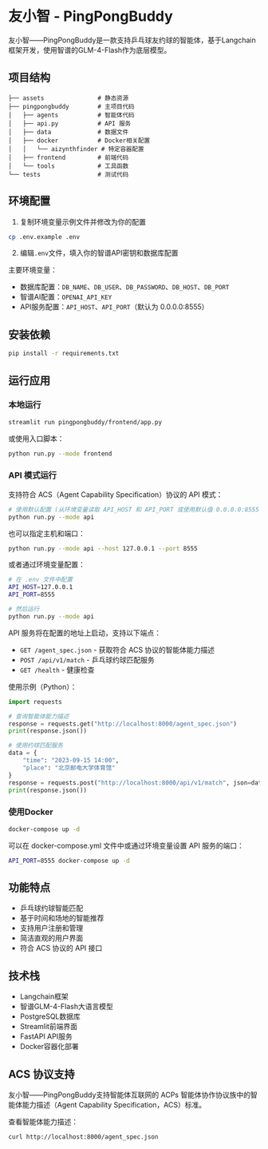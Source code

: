 # 友小智 - PingPongBuddy

友小智——PingPongBuddy是一款支持乒乓球友约球的智能体，基于Langchain框架开发，使用智谱的GLM-4-Flash作为底层模型。

## 项目结构

```
├── assets               # 静态资源
├── pingpongbuddy        # 主项目代码
│   ├── agents           # 智能体代码
│   ├── api.py           # API 服务
│   ├── data             # 数据文件
│   ├── docker           # Docker相关配置
│   │   └── aizynthfinder # 特定容器配置
│   ├── frontend         # 前端代码
│   └── tools            # 工具函数
└── tests                # 测试代码
```

## 环境配置

1. 复制环境变量示例文件并修改为你的配置
```bash
cp .env.example .env
```

2. 编辑`.env`文件，填入你的智谱API密钥和数据库配置

主要环境变量：
- 数据库配置：`DB_NAME`、`DB_USER`、`DB_PASSWORD`、`DB_HOST`、`DB_PORT`
- 智谱AI配置：`OPENAI_API_KEY`
- API服务配置：`API_HOST`、`API_PORT`（默认为 0.0.0.0:8555）

## 安装依赖

```bash
pip install -r requirements.txt
```

## 运行应用

### 本地运行
```bash
streamlit run pingpongbuddy/frontend/app.py
```

或使用入口脚本：
```bash
python run.py --mode frontend
```

### API 模式运行
支持符合 ACS（Agent Capability Specification）协议的 API 模式：

```bash
# 使用默认配置 (从环境变量读取 API_HOST 和 API_PORT 或使用默认值 0.0.0.0:8555)
python run.py --mode api
```

也可以指定主机和端口：
```bash
python run.py --mode api --host 127.0.0.1 --port 8555
```

或者通过环境变量配置：
```bash
# 在 .env 文件中配置
API_HOST=127.0.0.1
API_PORT=8555

# 然后运行
python run.py --mode api
```

API 服务将在配置的地址上启动，支持以下端点：

- `GET /agent_spec.json` - 获取符合 ACS 协议的智能体能力描述
- `POST /api/v1/match` - 乒乓球约球匹配服务
- `GET /health` - 健康检查

使用示例（Python）：

```python
import requests

# 查询智能体能力描述
response = requests.get("http://localhost:8000/agent_spec.json")
print(response.json())

# 使用约球匹配服务
data = {
    "time": "2023-09-15 14:00",
    "place": "北京邮电大学体育馆"
}
response = requests.post("http://localhost:8000/api/v1/match", json=data)
print(response.json())
```

### 使用Docker
```bash
docker-compose up -d
```

可以在 docker-compose.yml 文件中或通过环境变量设置 API 服务的端口：
```bash
API_PORT=8555 docker-compose up -d
```

## 功能特点

- 乒乓球约球智能匹配
- 基于时间和场地的智能推荐
- 支持用户注册和管理
- 简洁直观的用户界面
- 符合 ACS 协议的 API 接口

## 技术栈

- Langchain框架
- 智谱GLM-4-Flash大语言模型
- PostgreSQL数据库
- Streamlit前端界面
- FastAPI API服务
- Docker容器化部署

## ACS 协议支持

友小智——PingPongBuddy支持智能体互联网的 ACPs 智能体协作协议族中的智能体能力描述（Agent Capability Specification，ACS）标准。

查看智能体能力描述：
```bash
curl http://localhost:8000/agent_spec.json
``` 